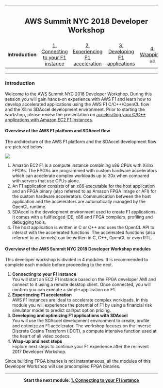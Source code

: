 <table style="width:100%">
  <tr>
    <th width="100%" colspan="5"><h2>AWS Summit NYC 2018 Developer Workshop</h2></th>
  </tr>
  <tr>
    <td width="20%" align="center"><b>Introduction</b></td>
    <td width="20%" align="center"><a href="SETUP.md">1. Connecting to your F1 instance</a></td> 
    <td width="20%" align="center"><a href="BLACK_SCHOLES_Lab.md">2. Experiencing F1 acceleration</a></td>
    <td width="20%" align="center"><a href="IDCT_Lab.md">3. Developing F1 applications</a></td>
    <td width="20%" align="center"><a href="WRAP_UP.md">4. Wrapping-up</td>
  </tr>
</table>

---------------------------------------
### Introduction

Welcome to the AWS Summit NYC 2018 Developer Workshop. During this session you will gain hands-on experience with AWS F1 and learn how to develop accelerated applications using the AWS F1 C/C++/OpenCL flow and the Xilinx SDAccel development environment.  Prior to starting the workshop, please review the presentation on [accelerating your C/C++ applications with Amazon EC2 F1 Instances](https://www.slideshare.net/AmazonWebServices/accelerate-your-cc-applications-with-amazon-ec2-f1-instances-cmp402-reinvent-2017).    

#### Overview of the AWS F1 platform and SDAccel flow

The architecture of the AWS F1 platform and the SDAccel development flow are pictured below:

![](./images/introduction/f1_platform.png)

1. Amazon EC2 F1 is a compute instance combining x86 CPUs with Xilinx FPGAs. The FPGAs are programmed with custom hardware accelerators which can accelerate complex workloads up to 30x when compared with servers that use CPUs alone. 
2. An F1 application consists of an x86 executable for the host application and an FPGA binary (also referred to as Amazon FPGA Image or AFI) for the custom hardware accelerators. Communication between the host application and the accelerators are automatically managed by the OpenCL runtime.
3. SDAccel is the development environment used to create F1 applications. It comes with a fullfledged IDE, x86 and FPGA compilers, profiling and debugging tools.
4. The host application is written in C or C++ and uses the OpenCL API to interact with the accelerated functions. The accelerated functions (also referred to as kernels) can be written in C, C++, OpenCL or even RTL.


#### Overview of the AWS Summit NYC 2018 Developer Workshop modules

This developer workshop is divided in 4 modules. It is recommended to complete each module before proceeding to the next.

1. **Connecting to your F1 instance** \
You will start an EC2 F1 instance based on the FPGA developer AMI and connect to it using a remote desktop client. Once connected, you will confirm you can execute a simple application on F1.
1. **Experiencing F1 acceleration** \
AWS F1 instances are ideal to accelerate complex workloads. In this module you will experience the potential of F1 by using a financial risk simulator model to predict call/put option pricing. 
1. **Developing and optimizing F1 applications with SDAccel** \
You will use the SDAccel development environment to create, profile and optimize an F1 accelerator. The workshop focuses on the Inverse Discrete Cosine Transform (IDCT), a compute intensive function used at the heart of all video codecs.
1. **Wrap-up and next steps** \
Explore next steps to continue your F1 experience after the re:Invent 2017 Developer Workshop.

Since building FPGA binaries is not instantaneous, all the modules of this Developer Workshop will use precompiled FPGA binaries.

---------------------------------------

<p align="center"><b>
Start the next module: <a href="SETUP.md">1. Connecting to your F1 instance</a>
</b></p>

